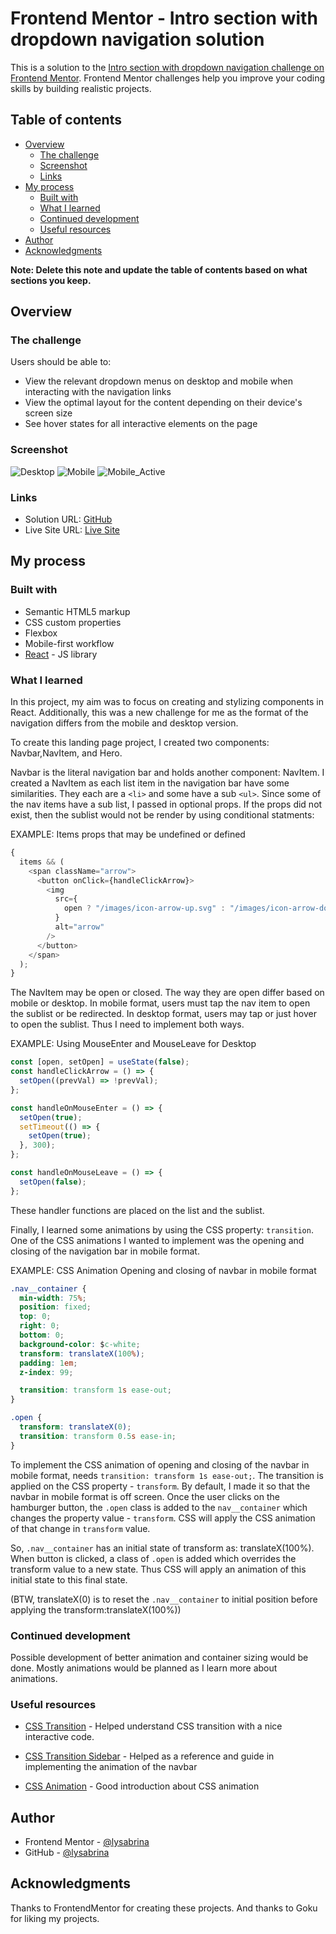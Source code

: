 # Frontend Mentor - Intro section with dropdown navigation solution

This is a solution to the [Intro section with dropdown navigation challenge on Frontend Mentor](https://www.frontendmentor.io/challenges/intro-section-with-dropdown-navigation-ryaPetHE5). Frontend Mentor challenges help you improve your coding skills by building realistic projects.

## Table of contents

- [Overview](#overview)
  - [The challenge](#the-challenge)
  - [Screenshot](#screenshot)
  - [Links](#links)
- [My process](#my-process)
  - [Built with](#built-with)
  - [What I learned](#what-i-learned)
  - [Continued development](#continued-development)
  - [Useful resources](#useful-resources)
- [Author](#author)
- [Acknowledgments](#acknowledgments)

**Note: Delete this note and update the table of contents based on what sections you keep.**

## Overview

### The challenge

Users should be able to:

- View the relevant dropdown menus on desktop and mobile when interacting with the navigation links
- View the optimal layout for the content depending on their device's screen size
- See hover states for all interactive elements on the page

### Screenshot

![Desktop](/public/design/Desktop.png)
![Mobile](/public/design/Mobile.png)
![Mobile_Active](/public/design/Mobile-Active.png)

### Links

- Solution URL: [GitHub](https://github.com/LySabrina/Intro_Section_Dropdown)
- Live Site URL: [Live Site](https://your-live-site-url.com)

## My process

### Built with

- Semantic HTML5 markup
- CSS custom properties
- Flexbox
- Mobile-first workflow
- [React](https://reactjs.org/) - JS library

### What I learned

In this project, my aim was to focus on creating and stylizing components in React.
Additionally, this was a new challenge for me as the format of the navigation differs from the mobile and desktop version.

To create this landing page project, I created two components: Navbar,NavItem, and Hero.

Navbar is the literal navigation bar and holds another component: NavItem. I created a NavItem as each list item in the navigation bar have some similarities. They each are a `<li>` and some have a sub `<ul>`. Since some of the nav items have a sub list, I passed in optional props. If the props did not exist, then the sublist would not be render by using conditional statments:

EXAMPLE: Items props that may be undefined or defined

```js
{
  items && (
    <span className="arrow">
      <button onClick={handleClickArrow}>
        <img
          src={
            open ? "/images/icon-arrow-up.svg" : "/images/icon-arrow-down.svg"
          }
          alt="arrow"
        />
      </button>
    </span>
  );
}
```

The NavItem may be open or closed. The way they are open differ based on mobile or desktop. In mobile format, users must tap the nav item to open the sublist or be redirected. In desktop format, users may tap or just hover to open the sublist. Thus I need to implement both ways.

EXAMPLE: Using MouseEnter and MouseLeave for Desktop

```js
const [open, setOpen] = useState(false);
const handleClickArrow = () => {
  setOpen((prevVal) => !prevVal);
};

const handleOnMouseEnter = () => {
  setOpen(true);
  setTimeout(() => {
    setOpen(true);
  }, 300);
};

const handleOnMouseLeave = () => {
  setOpen(false);
};
```

These handler functions are placed on the list and the sublist.

Finally, I learned some animations by using the CSS property: `transition`.
One of the CSS animations I wanted to implement was the opening and closing of the navigation bar in mobile format.

EXAMPLE: CSS Animation Opening and closing of navbar in mobile format

```css
.nav__container {
  min-width: 75%;
  position: fixed;
  top: 0;
  right: 0;
  bottom: 0;
  background-color: $c-white;
  transform: translateX(100%);
  padding: 1em;
  z-index: 99;

  transition: transform 1s ease-out;
}

.open {
  transform: translateX(0);
  transition: transform 0.5s ease-in;
}
```

To implement the CSS animation of opening and closing of the navbar in mobile format, needs `transition: transform 1s ease-out;`. The transition is applied on the CSS property - `transform`. By default, I made it so that the navbar in mobile format is off screen. Once the user clicks on the hamburger button, the `.open` class is added to the `nav__container` which changes the property value - `transform`. CSS will apply the CSS animation of that change in `transform` value.

So, `.nav__container` has an initial state of transform as: translateX(100%). When button is clicked, a class of `.open` is added which overrides the transform value to a new state. Thus CSS will apply an animation of this initial state to this final state.

(BTW, translateX(0) is to reset the `.nav__container` to initial position before applying the transform:translateX(100%))

### Continued development

Possible development of better animation and container sizing would be done. Mostly animations would be planned as I learn more about animations.

### Useful resources

- [CSS Transition](https://www.joshwcomeau.com/animation/css-transitions/) - Helped understand CSS transition with a nice interactive code.

- [CSS Transition Sidebar](https://spacebro.io/articles/create-animated-sidebar-css-javascript) - Helped as a reference and guide in implementing the animation of the navbar

- [CSS Animation](https://thoughtbot.com/blog/css-animation-for-beginners) - Good introduction about CSS animation

## Author

- Frontend Mentor - [@lysabrina](https://www.frontendmentor.io/profile/LySabrina)
- GitHub - [@lysabrina](https://github.com/LySabrina)

## Acknowledgments

Thanks to FrontendMentor for creating these projects. And thanks to Goku for liking my projects.
